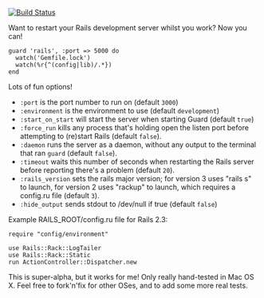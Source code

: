 [![Build Status](http://travis-ci.org/johnbintz/guard-rails.png)](http://travis-ci.org/johnbintz/guard-rails)

Want to restart your Rails development server whilst you work? Now you can!

    guard 'rails', :port => 5000 do
      watch('Gemfile.lock')
      watch(%r{^(config|lib)/.*})
    end

Lots of fun options!

* `:port` is the port number to run on (default `3000`)
* `:environment` is the environment to use (default `development`)
* `:start_on_start` will start the server when starting Guard (default `true`)
* `:force_run` kills any process that's holding open the listen port before attempting to (re)start Rails (default `false`).
* `:daemon` runs the server as a daemon, without any output to the terminal that ran `guard` (default `false`).
* `:timeout` waits this number of seconds when restarting the Rails server before reporting there's a problem (default `20`).
* `:rails_version` sets the rails major version; for version 3 uses "rails s" to launch, for version 2 uses "rackup" to launch, which requires a config.ru file (default `3`).
* `:hide_output` sends stdout to /dev/null if true (default `false`)

Example RAILS_ROOT/config.ru file for Rails 2.3:

    require "config/environment"
    
    use Rails::Rack::LogTailer
    use Rails::Rack::Static
    run ActionController::Dispatcher.new

This is super-alpha, but it works for me! Only really hand-tested in Mac OS X. Feel free to fork'n'fix for other
OSes, and to add some more real tests.

